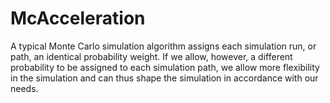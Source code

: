 # McAcceleration
A typical Monte Carlo simulation algorithm assigns each simulation run, or path, an identical probability weight.  If we allow, however, a different probability to be assigned to each simulation path, we allow more flexibility in the simulation and can thus shape the simulation in accordance with our needs. 
